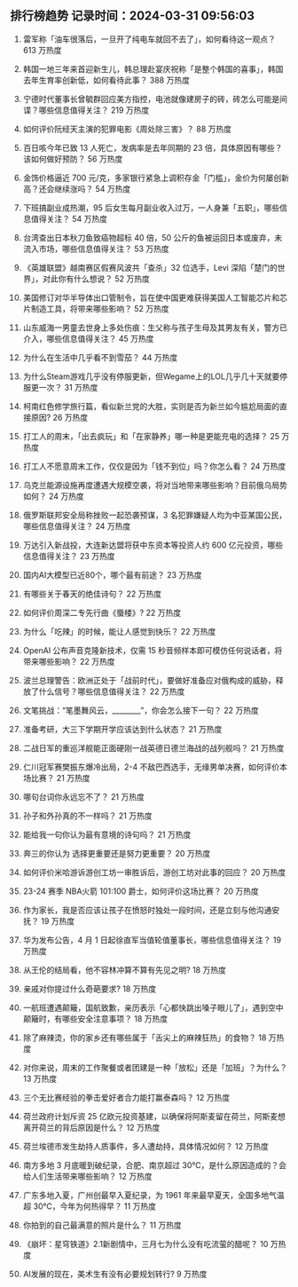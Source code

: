 
## 排行榜趋势 记录时间：2024-03-31 09:56:03
  
  1. 雷军称「油车很落后，一旦开了纯电车就回不去了」，如何看待这一观点？ 613 万热度
    
  2. 韩国一地三年来首迎新生儿，韩总理赴宴庆祝称「是整个韩国的喜事」，韩国去年生育率创新低，如何看待此事？ 388 万热度
    
  3. 宁德时代董事长曾毓群回应美方指控，电池就像建房子的砖，砖怎么可能是间谍？哪些信息值得关注？ 219 万热度
    
  4. 如何评价阮经天主演的犯罪电影《周处除三害》？ 88 万热度
    
  5. 百日咳今年已致 13 人死亡，发病率是去年同期的 23 倍，具体原因有哪些？该如何做好预防？ 56 万热度
    
  6. 金饰价格逼近 700 元/克，多家银行紧急上调积存金「门槛」，金价为何屡创新高？还会继续涨吗？ 54 万热度
    
  7. 下班搞副业成热潮，95 后女生每月副业收入过万，一人身兼「五职」，哪些信息值得关注？ 54 万热度
    
  8. 台湾查出日本秋刀鱼致癌物超标 40 倍，50 公斤的鱼被运回日本或废弃，未流入市场，哪些信息值得关注？ 53 万热度
    
  9. 《英雄联盟》越南赛区假赛风波共「查杀」32 位选手，Levi 深陷「楚门的世界」，对此你有什么想说？ 52 万热度
    
  10. 美国修订对华半导体出口管制令，旨在使中国更难获得美国人工智能芯片和芯片制造工具，将带来哪些影响？ 52 万热度
    
  11. 山东威海一男童去世身上多处伤痕：生父称与孩子生母及其男友有关，警方已介入，哪些信息值得关注？ 45 万热度
    
  12. 为什么在生活中几乎看不到雪茄？ 44 万热度
    
  13. 为什么Steam游戏几乎没有停服更新，但Wegame上的LOL几乎几十天就要停服更一次？ 31 万热度
    
  14. 柯南红色修学旅行篇，看似新兰党的大胜，实则是否为新兰如今尴尬局面的直接原因? 26 万热度
    
  15. 打工人的周末，「出去疯玩」和「在家静养」哪一种是更能充电的选择？ 25 万热度
    
  16. 打工人不愿意周末工作，仅仅是因为「钱不到位」吗？你怎么看？ 24 万热度
    
  17. 乌克兰能源设施再度遭遇大规模空袭，将对当地带来哪些影响？目前俄乌局势如何？ 24 万热度
    
  18. 俄罗斯联邦安全局称挫败一起恐袭预谋，3 名犯罪嫌疑人均为中亚某国公民，哪些信息值得关注？ 24 万热度
    
  19. 万达引入新战投，大连新达盟将获中东资本等投资人约 600 亿元投资，哪些信息值得关注？ 23 万热度
    
  20. 国内AI大模型已近80个，哪个最有前途？ 23 万热度
    
  21. 有哪些关于春天的绝佳诗句？ 22 万热度
    
  22. 如何评价周深二专先行曲《蜃楼》? 22 万热度
    
  23. 为什么「吃辣」的时候，能让人感觉到快乐？ 22 万热度
    
  24. OpenAI 公布声音克隆新技术，仅需 15 秒音频样本即可模仿任何说话者，将带来哪些影响？ 22 万热度
    
  25. 波兰总理警告：欧洲正处于「战前时代」，要做好准备应对俄构成的威胁，释放了什么信号？哪些信息值得关注？ 22 万热度
    
  26. 文笔挑战：“笔墨舞风云，________”，你会怎么接下一句？ 22 万热度
    
  27. 准备考研，大三下学期开学应该达到什么状态？ 21 万热度
    
  28. 二战日军的重巡洋舰能正面硬刚一战英德日德兰海战的战列舰吗？ 21 万热度
    
  29. 仁川冠军赛樊振东爆冷出局，2-4 不敌巴西选手，无缘男单决赛，如何评价本场比赛？ 21 万热度
    
  30. 哪句台词你永远忘不了？ 21 万热度
    
  31. 孙子和外孙真的不一样吗？ 21 万热度
    
  32. 能给我一句你认为最有意境的诗句吗？ 21 万热度
    
  33. 奔三的你认为   选择更重要还是努力更重要？ 20 万热度
    
  34. 如何评价米哈游诉游创工坊一审胜诉后，游创工坊对此事的回应？ 20 万热度
    
  35. 23-24 赛季 NBA火箭 101:100 爵士，如何评价这场比赛？ 20 万热度
    
  36. 作为家长，我是否应该让孩子在愤怒时独处一段时间，还是立刻与他沟通安抚？ 19 万热度
    
  37. 华为发布公告，4 月 1 日起徐直军当值轮值董事长，哪些信息值得关注？ 19 万热度
    
  38. 从王伦的结局看，他不容林冲算不算有先见之明? 18 万热度
    
  39. 亲戚对你提过什么奇葩要求? 18 万热度
    
  40. 一航班遭遇颠簸，国航致歉，亲历表示「心都快跳出嗓子眼儿了」，遇到空中颠簸时，有哪些安全注意事项？ 18 万热度
    
  41. 除了麻辣烫，你的家乡还有哪些属于「舌尖上的麻辣狂热」的食物？ 18 万热度
    
  42. 对你来说，周末的工作聚餐或者团建是一种「放松」还是「加班」？为什么？ 13 万热度
    
  43. 三个无比赛经验的拳击爱好者合力能打赢泰森吗？ 12 万热度
    
  44. 荷兰政府计划斥资 25 亿欧元投资基建，以确保将阿斯麦留在荷兰，阿斯麦想离开荷兰的背后原因是什么？ 12 万热度
    
  45. 荷兰埃德市发生劫持人质事件，多人遭劫持，具体情况如何？ 12 万热度
    
  46. 南方多地 3 月底暖到破纪录，合肥、南京超过 30℃，是什么原因造成的？会给人们生活带来哪些影响？ 12 万热度
    
  47. 广东多地入夏，广州创最早入夏纪录，为 1961 年来最早夏天，全国多地气温超 30℃，今年为何热得早？ 11 万热度
    
  48. 你拍到的自己最满意的照片是什么？ 11 万热度
    
  49. 《崩坏：星穹铁道》2.1新剧情中，三月七为什么没有吃流萤的醋呢？ 10 万热度
    
  50. AI发展的现在，美术生有没有必要规划转行? 9 万热度
    